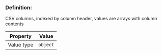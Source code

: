 ### Definition: 

CSV columns, indexed by column header, values are arrays with column contents

| Property | Value |
|----------|--------|
| Value type | `object` |